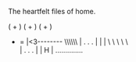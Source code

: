 The heartfelt files of home.

(   + )
(  + )
( + )
 + = 
 |<3--------
 \\\\\\\\\\\\
 |  .  .  . |
 |          |
  \ \ \ \ \ \
 |  .  .  . |
 |     H    |
..............
